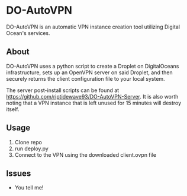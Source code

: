 # DO-AutoVPN

DO-AutoVPN is an automatic VPN instance creation tool utilizing Digital Ocean's services. 

About
-----
DO-AutoVPN uses a python script to create a Droplet on DigitalOceans infrastructure, sets up an OpenVPN server on said Droplet, and then securely returns the client configuration file to your local system.

The server post-install scripts can be found at https://github.com/riptidewave93/DO-AutoVPN-Server. It is also worth noting that a VPN instance that is left unused for 15 minutes will destroy itself.

Usage
-----
1. Clone repo
2. run deploy.py
3. Connect to the VPN using the downloaded client.ovpn file

Issues
-----
* You tell me!